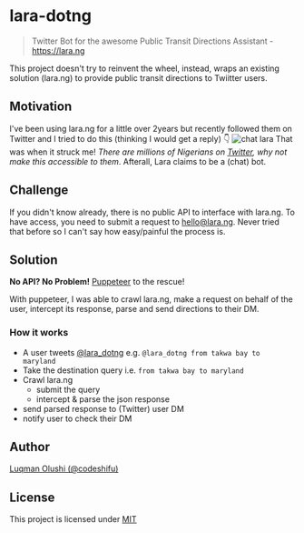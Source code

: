 # lara-dotng
> Twitter Bot for the awesome Public Transit Directions Assistant - https://lara.ng

This project doesn't try to reinvent the wheel, instead, wraps an existing solution (lara.ng) to provide public transit directions to Twiitter users.

## Motivation
I've been using lara.ng for a little over 2years but recently followed them on Twitter and I tried to do this (thinking I would get a reply) 👇
![chat lara](https://i.imgur.com/5kGfEPU.png)
That was when it struck me! _There are millions of Nigerians on [Twitter](https://twitter.com), why not make this accessible to them_. Afterall, Lara claims to be a (chat) bot.

## Challenge
If you didn't know already, there is no public API to interface with lara.ng. To have access, you need to submit a request to hello@lara.ng. Never tried that before so I can't say how easy/painful the process is.

## Solution
**No API? No Problem!** [Puppeteer](https://developers.google.com/web/tools/puppeteer) to the rescue!

With puppeteer, I was able to crawl lara.ng, make a request on behalf of the user, intercept its response, parse and send directions to their DM.

### How it works
- A user tweets [@lara_dotng](https://twitter.com/lara_dotng) e.g. `@lara_dotng from takwa bay to maryland`
- Take the destination query i.e. `from takwa bay to maryland`
- Crawl lara.ng
  - submit the query
  - intercept & parse the json response
- send parsed response to (Twitter) user DM
- notify user to check their DM

## Author
[Luqman Olushi (@codeshifu)](https://twitter.com/codeshifu)

## License
This project is licensed under
[MIT](https://github.com/codeshifu/lara-dotng/blob/master/license)
